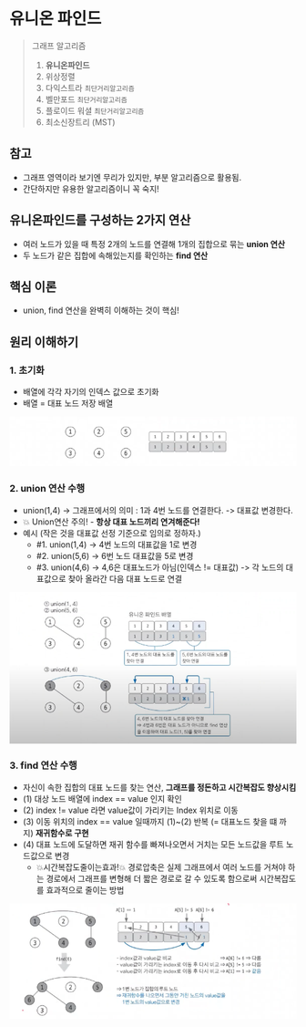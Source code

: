 # 유니온 파인드

> 그래프 알고리즘
> 1. **유니온파인드**
> 2. 위상정렬
> 3. 다익스트라 `최단거리알고리즘`
> 4. 벨만포드 `최단거리알고리즘`
> 5. 플로이드 워셜 `최단거리알고리즘`
> 6. 최소신장트리 (MST)

## 참고
- 그래프 영역이라 보기엔 무리가 있지만, 부분 알고리즘으로 활용됨.
- 간단하지만 유용한 알고리즘이니 꼭 숙지!

## 유니온파인드를 구성하는 2가지 연산
- 여러 노드가 있을 때 특정 2개의 노드를 연결해 1개의 집합으로 묶는 **union 연산**
- 두 노드가 같은 집합에 속해있는지를 확인하는 **find 연산**

## 핵심 이론
- union, find 연산을 완벽히 이해하는 것이 핵심!

## 원리 이해하기
### 1. 초기화
- 배열에 각각 자기의 인덱스 값으로 초기화
- 배열 = 대표 노드 저장 배열

![18_unionfind_1.png](18_unionfind_1.png)

### 2. union 연산 수행
- union(1,4) -> 그래프에서의 의미 : 1과 4번 노드를 연결한다. -> 대표값 변경한다.
- 💥 Union연산 주의! - **항상 대표 노드끼리 연겨해준다!**
- 예시 (작은 것을 대표값 선정 기준으로 임의로 정하자.)
  - #1. union(1,4) ->  4번 노드의 대표값을 1로 변경
  - #2. union(5,6) -> 6번 노드 대표값을 5로 변경
  - #3. union(4,6) -> 4,6은 대표노드가 아님(인덱스 != 대표값) -> 각 노드의 대표값으로 찾아 올라간 다음 대표 노드로 연결

![18_unionfind_2.png](18_unionfind_2.png)

### 3. find 연산 수행
- 자신이 속한 집합의 대표 노드를 찾는 연산, **그래프를 정돈하고 시간복잡도 향상시킴**
- (1) 대상 노드 배열에 index == value 인지 확인
- (2) index != value 라면 value값이 가리키는 Index 위치로 이동
- (3) 이동 위치의 index == value 일때까지 (1)~(2) 반복 (= 대표노드 찾을 떄 까지) **재귀함수로 구현**
- (4) 대표 노드에 도달하면 재귀 함수를 빠져나오면서 거치는 모든 노드값을 루트 노드값으로 변경 
  - 💥시간복잡도줄이는효과!💥 경로압축은 실제 그래프에서 여러 노드를 거쳐야 하는 경로에서 그래프를 변형해 더 짧은 경로로 갈 수 있도록 함으로써 시간복잡도를 효과적으로 줄이는 방법

![18_unionfind_3.png](18_unionfind_3.png)